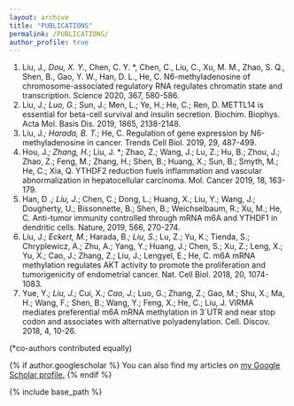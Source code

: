 ```yaml
---
layout: archive
title: "PUBLICATIONS"
permalink: /PUBLICATIONS/
author_profile: true
---
```


1.  Liu, J.*, Dou, X. Y.*, Chen, C. Y. \*, Chen, C., Liu, C., Xu, M. M., Zhao, S. Q., Shen, B., Gao, Y. W., Han, D. L., He, C. N6-methyladenosine of chromosome-associated regulatory RNA regulates chromatin state and transcription. Science 2020, 367, 580-586.
2.  Liu, J.*; Luo, G.*; Sun, J.; Men, L.; Ye, H.; He, C.; Ren, D. METTL14 is essential for beta-cell survival and insulin secretion. Biochim. Biophys. Acta Mol. Basis Dis. 2019, 1865, 2138-2148. &#x20;
3.  Liu, J.*; Harada, B. T.*; He, C. Regulation of gene expression by N6-methyladenosine in cancer. Trends Cell Biol. 2019, 29, 487-499. &#x20;
4.  Hou, J.*; Zhang, H.*; Liu, J. \*; Zhao, Z.; Wang, J.; Lu, Z.; Hu, B.; Zhou, J.; Zhao, Z.; Feng, M.; Zhang, H.; Shen, B.; Huang, X.; Sun, B.; Smyth, M.; He, C.; Xia, Q. YTHDF2 reduction fuels inflammation and vascular abnormalization in hepatocellular carcinoma. Mol. Cancer 2019, 18, 163-179.
5.  Han, D *.; Liu, J*.; Chen, C.; Dong, L.; Huang, X.; Liu, Y.; Wang, J.; Dougherty, U.; Bissonnette, B.; Shen, B.; Weichselbaum, R.; Xu, M.; He, C. Anti-tumor immunity controlled through mRNA m6A and YTHDF1 in dendritic cells. Nature, 2019, 566, 270-274.
6.  Liu, J.*; Eckert, M.*; Harada, B.*; Liu, S.*; Lu, Z.; Yu, K.; Tienda, S.; Chryplewicz, A.; Zhu, A.; Yang, Y.; Huang, J.; Chen, S.; Xu, Z.; Leng, X.; Yu, X.; Cao, J.; Zhang, Z.; Liu, J.; Lengyel, E.; He, C. m6A mRNA methylation regulates AKT activity to promote the proliferation and tumorigenicity of endometrial cancer. Nat. Cell Biol. 2018, 20, 1074-1083. &#x20;
7.  Yue, Y.*; Liu, J.*; Cui, X.*; Cao, J.*; Luo, G.; Zhang, Z.; Gao, M.; Shu, X.; Ma, H.; Wang, F.; Shen, B.; Wang, Y.; Feng, X.; He, C.; Liu, J. VIRMA mediates preferential m6A mRNA methylation in 3\`UTR and near stop codon and associates with alternative polyadenylation. Cell. Discov. 2018, 4, 10-26.

(\*co-authors contributed equally)

{% if author.googlescholar %}
  You can also find my articles on <u><a href="{{author.googlescholar}}">my Google Scholar profile</a>.</u>
{% endif %}

{% include base_path %}

